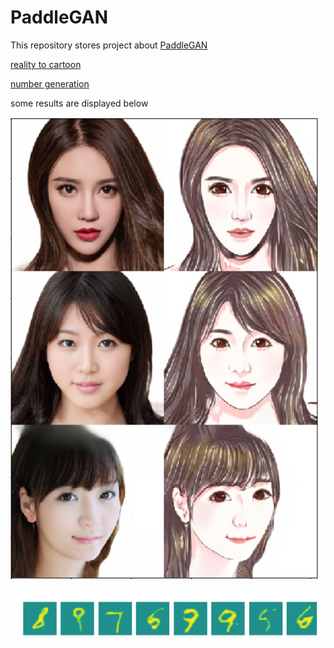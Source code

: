 # PaddleGAN
This repository stores project about [PaddleGAN](https://aistudio.baidu.com/aistudio/education/group/info/16651)

[reality to cartoon](./jupyternotebook/paddleGAN-2.ipynb)

[number generation](https://github.com/thunderstudying/PaddleGAN/blob/master/PaddleGAN-3.ipynb)

some results are displayed below

![cartoon](https://github.com/thunderstudying/PaddleGAN/blob/master/pics/cartoon.png)

![number generation](https://github.com/thunderstudying/PaddleGAN/blob/master/pics/number%20generation.png)
